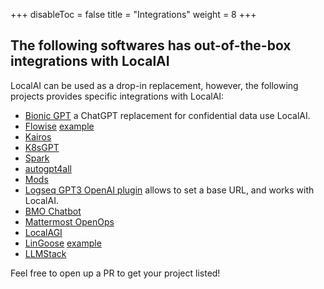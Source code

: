 
+++
disableToc = false
title = "Integrations"
weight = 8
+++

## The following softwares has out-of-the-box integrations with LocalAI

LocalAI can be used as a drop-in replacement, however, the following projects provides specific integrations with LocalAI:

- [Bionic GPT](https://github.com/purton-tech/bionicgpt) a ChatGPT replacement for confidential data use LocalAI.
- [Flowise](https://github.com/FlowiseAI/Flowise) [example](https://github.com/go-skynet/LocalAI/tree/master/examples/flowise)
- [Kairos](https://github.com/kairos-io/kairos)
- [K8sGPT](https://github.com/k8sgpt-ai/k8sgpt#running-local-models)
- [Spark](https://github.com/cedriking/spark)
- [autogpt4all](https://github.com/aorumbayev/autogpt4all)
- [Mods](https://github.com/charmbracelet/mods)
- [Logseq GPT3 OpenAI plugin](https://github.com/briansunter/logseq-plugin-gpt3-openai) allows to set a base URL, and works with LocalAI.
- [BMO Chatbot](https://github.com/longy2k/obsidian-bmo-chatbot)
- [Mattermost OpenOps](https://openops.mattermost.com)
- [LocalAGI](https://github.com/mudler/LocalAGI)
- [LinGoose](https://github.com/henomis/lingoose) [example](https://github.com/henomis/lingoose/tree/main/examples/llm/openai/localai)
- [LLMStack](https://github.com/trypromptly/LLMStack)
  
Feel free to open up a PR to get your project listed!
